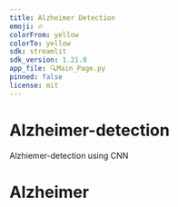 ```yaml
---
title: Alzheimer Detection
emoji: 🔥
colorFrom: yellow
colorTo: yellow
sdk: streamlit
sdk_version: 1.21.0
app_file: 🔍Main_Page.py
pinned: false
license: mit
---
```


# Alzheimer-detection
Alzhiemer-detection using CNN


# Alzheimer
